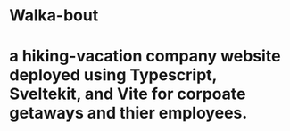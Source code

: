 # Walka-bout
# a hiking-vacation company website deployed using Typescript, Sveltekit, and Vite for corpoate getaways and thier employees.
